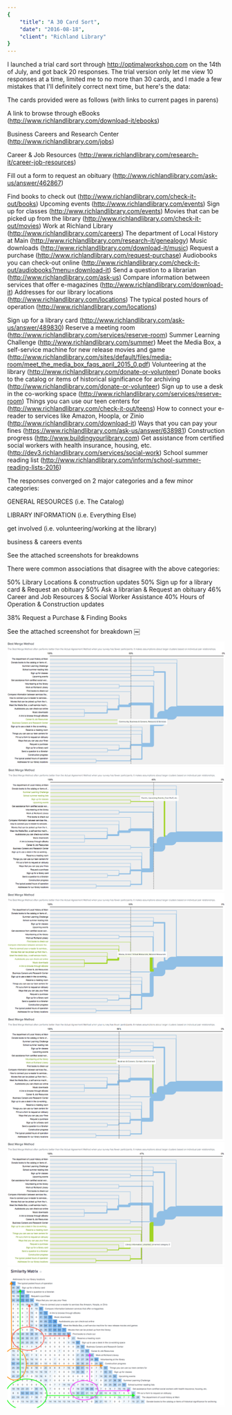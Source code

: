 ```yaml
---
{
	"title": "A 30 Card Sort",
	"date": "2016-08-18",
	"client": "Richland Library"
}
---
```


I launched a trial card sort through http://optimalworkshop.com on the 14th of July, and got back 20 responses. The trial version only let me view 10 responses at a time, limited me to no more than 30 cards, and I made a few mistakes that I'll definitely correct next time, but here's the data:

The cards provided were as follows (with links to current pages in parens)

A link to browse through eBooks (http://www.richlandlibrary.com/download-it/ebooks)

Business Careers and Research Center (http://www.richlandlibrary.com/jobs)

 Career & Job Resources (http://www.richlandlibrary.com/research-it/career-job-resources)

Fill out a form to request an obituary (http://www.richlandlibrary.com/ask-us/answer/462867)

Find books to check out (http://www.richlandlibrary.com/check-it-out/books)
Upcoming events (http://www.richlandlibrary.com/events)
Sign up for classes (http://www.richlandlibrary.com/events)
Movies that can be picked up from the library (http://www.richlandlibrary.com/check-it-out/movies)
Work at Richland Library (http://www.richlandlibrary.com/careers)
The department of Local History at Main (http://www.richlandlibrary.com/research-it/genealogy)
Music downloads (http://www.richlandlibrary.com/download-it/music)
Request a purchase (http://www.richlandlibrary.com/request-purchase)
Audiobooks you can check-out online (http://www.richlandlibrary.com/check-it-out/audiobooks?menu=download-it)
Send a question to a librarian (http://www.richlandlibrary.com/ask-us)
Compare information between services that offer e-magazines (http://www.richlandlibrary.com/download-it)
Addresses for our library locations (http://www.richlandlibrary.com/locations)
The typical posted hours of operation (http://www.richlandlibrary.com/locations)

Sign up for a library card (http://www.richlandlibrary.com/ask-us/answer/489830)
Reserve a meeting room (http://www.richlandlibrary.com/services/reserve-room)
Summer Learning Challenge (http://www.richlandlibrary.com/summer)
Meet the Media Box, a self-service machine for new release movies and game (http://www.richlandlibrary.com/sites/default/files/media-room/meet_the_media_box_faqs_april_2015_0.pdf)
Volunteering at the library (http://www.richlandlibrary.com/donate-or-volunteer)
Donate books to the catalog or items of historical significance for archiving (http://www.richlandlibrary.com/donate-or-volunteer)
Sign up to use a desk in the co-working space (http://www.richlandlibrary.com/services/reserve-room)
Things you can use our teen centers for (http://www.richlandlibrary.com/check-it-out/teens)
How to connect your e-reader to services like Amazon, Hoopla, or Zinio (http://www.richlandlibrary.com/download-it)
Ways that you can pay your fines (https://www.richlandlibrary.com/ask-us/answer/638981)
Construction progress (http://www.buildingyourlibrary.com)
Get assistance from certified social workers with health insurance, housing, etc. (http://dev3.richlandlibrary.com/services/social-work)
School summer reading list (http://www.richlandlibrary.com/inform/school-summer-reading-lists-2016)

The responses converged on 2 major categories and a few minor categories:


GENERAL RESOURCES (i.e. The Catalog)

LIBRARY INFORMATION (i.e. Everything Else)

get involved (i.e. volunteering/working at the library)

business & careers
events

See the attached screenshots for breakdowns

There were common associations that disagree with the above categories:

50% Library Locations & construction updates
50% Sign up for a library card & Request an obituary
50% Ask a librarian & Request an obituary
46% Career and Job Resources & Social Worker Assistance
40% Hours of Operation & Construction updates

38% Request a Purchase & Finding Books

See the attached screenshot for breakdown ￼

![business and careers](./business-and-careers.png)
![events](./events.png)
![general resources](./general-resources.png)
![get involved](./get-involved.png)
![library information](./library-information.png)
![similarity disagreements](./similarity-disagreements.png)